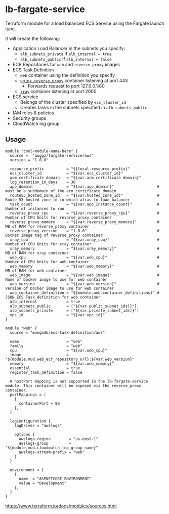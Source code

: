 # lb-fargate-service

Terraform module for a load balanced ECS Service using the Fargate launch type.

It will create the following:

- Application Load Balancer in the subnets you specify:
  - `alb_subnets_private` if `alb_internal = true`
  - `alb_subnets_public` if `alb_internal = false`
- ECR Repositories for `web` and `reverse_proxy` images
- ECS Task Definition
  - `web` container using the definition you specify
  - [`nginx_reverse_proxy`](https://github.com/aoggz/nginx-reverse-proxy) container listening at port 443
    - Forwards request to port 127.0.0.1:80
  - [`xray`](https://hub.docker.com/r/amazon/aws-xray-daemon) container listening at port 2000
- ECS service
  - Belongs of the cluster specified by `ecs_cluster_id`
  - Creates tasks in the subnets specified in `alb_subnets_public`
- IAM roles & policies
- Security groups
- CloudWatch log group

## Usage

```hcl
module "cool-module-name-here" {
  source =  "aoggz/fargate-service/aws"
  version = "1.0.0"

  resource_prefix          = "${local.resource_prefix}"
  ecs_cluster_id           = "${var.ecs_cluster_id}"
  acm_certificate_domain   = "${var.acm_certificate_domain}"
  log_retention_in_days    = 30
  app_domain               = "${var.app_domain}"                   # must be a subdomain of the acm_certificate_domain
  route53_hosted_zone_id   = "${var.hosted_zone_id}"               # Route 53 hosted zone id in which alias to load balancer
  task_count               = "${var.app_instance_count}"           # Number of instances to run
  reverse_proxy_cpu        = "${var.reverse_proxy_cpu}"            # Number of CPU Units for reverse_proxy container
  reverse_proxy_memory     = "${var.reverse_proxy_memory}"         # MB of RAM for reverse_proxy container
  reverse_proxy_version    = "1.0.0"                               # Docker image tag of reverse_proxy container
  xray_cpu                 = "${var.xray_cpu}"                     # Number of CPU Units for xray container
  xray_memory              = "${var.xray_memory}"                  # MB of RAM for xray container
  web_cpu                  = "${var.web_cpu}"                      # Number of CPU Units for web container
  web_memory               = "${var.web_memory}"                   # MB of RAM for web container
  web_image                = "${var.web_image}"                    # Name of Docker image to use for web container
  web_version              = "${var.web_version}"                  # Version of Docker image to use for web container
  web_container_definition = "${module.web.container_definitions}" # JSON ECS Task definition for web container
  alb_internal             = true
  alb_subnets_public       = ["${var.public_subnet_ids)}"]
  alb_subnets_private      = ["${var.private_subnet_ids)}"]
  vpc_id                   = "${var.vpc_id}"
}

module "web" {
  source = "mongodb/ecs-task-definition/aws"

  name                     = "web"
  family                   = "web"
  cpu                      = "${var.web_cpu}"
  image                    = "${module.mud.web_ecr_repository_url}:${var.web_version}"
  memory                   = "${var.web_memory}"
  essential                = true
  register_task_definition = false

  # hostPort mapping is not supported in the lb-fargate-service module. This container will be exposed via the reverse_proxy container.
  portMappings = [
    {
      containerPort = 80
    },
  ]

  logConfiguration {
    logDriver = "awslogs"

    options {
      awslogs-region        = "us-east-1"
      awslogs-group         = "${module.mud.cloudwatch_log_group_name}"
      awslogs-stream-prefix = "web"
    }
  }

  environment = [
    {
      name  = "ASPNETCORE_ENVIRONMENT"
      value = "Development"
    },
  ]
}
```

https://www.terraform.io/docs/modules/sources.html
